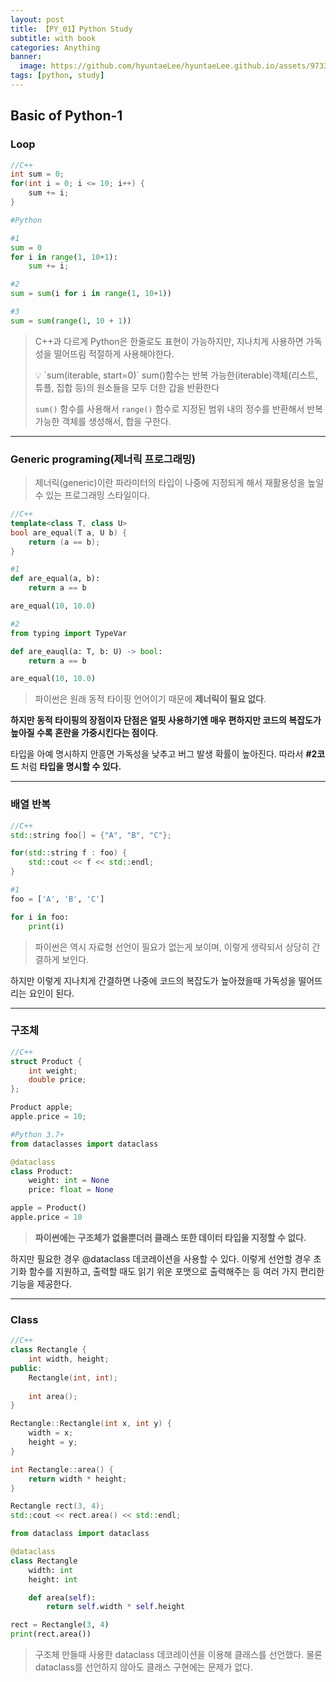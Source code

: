 ```yaml
---
layout: post
title: 【PY_01】Python Study
subtitle: with book
categories: Anything
banner:
  image: https://github.com/hyuntaeLee/hyuntaeLee.github.io/assets/97331148/8a91cce1-f6ff-4080-a59b-625b14f1737f
tags: [python, study]
---
```


## Basic of Python-1

### Loop

```cpp
//C++
int sum = 0;
for(int i = 0; i <= 10; i++) {
	sum += i;
}
```

```python
#Python

#1
sum = 0
for i in range(1, 10+1):
	sum += i;

#2
sum = sum(i for i in range(1, 10+1))

#3
sum = sum(range(1, 10 + 1))
```

> C++과 다르게 Python은 한줄로도 표현이 가능하지만, 지나치게 사용하면 가독성을 떨어뜨림 적절하게 사용해야한다.
> 
> 
> <aside>
> 💡 `sum(iterable, start=0)`
> sum()함수는 반복 가능한(iterable)객체(리스트, 튜플, 집합 등)의 원소들을 모두 더한 갑을 반환한다
> 
> </aside>
> 
> `sum()` 함수를 사용해서 `range()` 함수로 지정된 범위 내의 정수를 반환해서 반복가능한 객체를 생성해서, 합을 구한다.
> 

---

### **Generic programing(제너릭 프로그래밍)**

> 제너릭(generic)이란 파라미터의 타입이 나중에 지정되게 해서 재활용성을 높일 수 있는 프로그래밍 스타일이다.
> 

```cpp
//C++
template<class T, class U>
bool are_equal(T a, U b) {
	return (a == b);
}
```

```python
#1 
def are_equal(a, b):
	return a == b

are_equal(10, 10.0)

#2
from typing import TypeVar

def are_eauql(a: T, b: U) -> bool:
	return a == b

are_equal(10, 10.0)
```

> 파이썬은 원래 동적 타이핑 언어이기 때문에 **제너릭이 필요 없다**.

**하지만 동적 타이핑의 장점이자 단점은 얼핏 사용하기엔 매우 편하지만 코드의 복잡도가 높아질 수록 혼란을 가중시킨다는 점이다**.

타입을 아예 명시하지 안흥면 가독성을 낮추고 버그 발생 확률이 높아진다. 따라서 **#2코드** 처럼 **타입을 명시할 수 있다.**
> 

---

### **배열 반복**

```cpp
//C++
std::string foo[] = {"A", "B", "C"};

for(std::string f : foo) {
	std::cout << f << std::endl;
} 
```

```python
#1
foo = ['A', 'B', 'C']

for i in foo:
	print(i)
```

> 파이썬은 역시 자료형 선언이 필요가 없는게 보이며, 이렇게 생략되서 상당히 간결하게 보인다.

하지만 이렇게 지나치게 간결하면 나중에 코드의 복잡도가 높아졌을때 가독성을 떨어뜨리는 요인이 된다.
> 

---

### 구조체

```cpp
//C++
struct Product {
	int weight;
	double price;
};

Product apple;
apple.price = 10;
```

```python
#Python 3.7+
from dataclasses import dataclass

@dataclass
class Product:
	weight: int = None
	price: float = None

apple = Product()
apple.price = 10 
```

> **파이썬에는 구조체가 없을뿐더러 클래스 또한 데이터 타입을 지정할 수 없다.**

하지만 필요한 경우 @dataclass 데코레이션을 사용할 수 있다. 이렇게 선언할 경우 초기화 함수를 지원하고, 출력할 때도 읽기 위운 포맷으로 출력해주는 등 여러 가지 편리한 기능을 제공한다.
> 

---

### Class

```cpp
//C++
class Rectangle {
	int width, height;
public:
	Rectangle(int, int);
	
	int area();
}

Rectangle::Rectangle(int x, int y) {
	width = x;
	height = y;
}

int Rectangle::area() {
	return width * height;
}

Rectangle rect(3, 4);
std::cout << rect.area() << std::endl;
```

```python
from dataclass import dataclass

@dataclass
class Rectangle
	width: int
	height: int

	def area(self):
		return self.width * self.height

rect = Rectangle(3, 4)
print(rect.area())
```

> 구조체 만들때 사용한 dataclass 데코레이션을 이용해 클래스를 선언했다. 물론 dataclass를 선언하지 않아도 클래스 구현에는 문제가 없다.
>